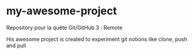 # my-awesome-project
Repository pour la quête Git/GitHub 3 : Remote

His awesome project is created to experiment git notions like clone, push and pull
